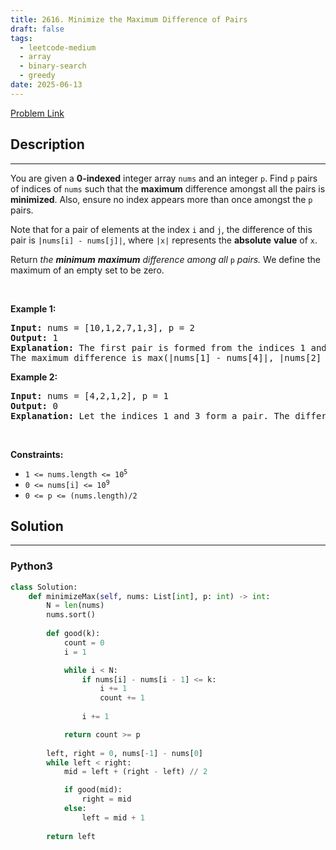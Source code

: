 ```yaml
---
title: 2616. Minimize the Maximum Difference of Pairs
draft: false
tags: 
  - leetcode-medium
  - array
  - binary-search
  - greedy
date: 2025-06-13
---
```


[Problem Link](https://leetcode.com/problems/minimize-the-maximum-difference-of-pairs/)

## Description

---
<p>You are given a <strong>0-indexed</strong> integer array <code>nums</code> and an integer <code>p</code>. Find <code>p</code> pairs of indices of <code>nums</code> such that the <strong>maximum</strong> difference amongst all the pairs is <strong>minimized</strong>. Also, ensure no index appears more than once amongst the <code>p</code> pairs.</p>

<p>Note that for a pair of elements at the index <code>i</code> and <code>j</code>, the difference of this pair is <code>|nums[i] - nums[j]|</code>, where <code>|x|</code> represents the <strong>absolute</strong> <strong>value</strong> of <code>x</code>.</p>

<p>Return <em>the <strong>minimum</strong> <strong>maximum</strong> difference among all </em><code>p</code> <em>pairs.</em> We define the maximum of an empty set to be zero.</p>

<p>&nbsp;</p>
<p><strong class="example">Example 1:</strong></p>

<pre>
<strong>Input:</strong> nums = [10,1,2,7,1,3], p = 2
<strong>Output:</strong> 1
<strong>Explanation:</strong> The first pair is formed from the indices 1 and 4, and the second pair is formed from the indices 2 and 5. 
The maximum difference is max(|nums[1] - nums[4]|, |nums[2] - nums[5]|) = max(0, 1) = 1. Therefore, we return 1.
</pre>

<p><strong class="example">Example 2:</strong></p>

<pre>
<strong>Input:</strong> nums = [4,2,1,2], p = 1
<strong>Output:</strong> 0
<strong>Explanation:</strong> Let the indices 1 and 3 form a pair. The difference of that pair is |2 - 2| = 0, which is the minimum we can attain.
</pre>

<p>&nbsp;</p>
<p><strong>Constraints:</strong></p>

<ul>
	<li><code>1 &lt;= nums.length &lt;= 10<sup>5</sup></code></li>
	<li><code>0 &lt;= nums[i] &lt;= 10<sup>9</sup></code></li>
	<li><code>0 &lt;= p &lt;= (nums.length)/2</code></li>
</ul>


## Solution

---
### Python3
``` py title='minimize-the-maximum-difference-of-pairs'
class Solution:
    def minimizeMax(self, nums: List[int], p: int) -> int:
        N = len(nums)
        nums.sort()
        
        def good(k):
            count = 0
            i = 1

            while i < N:
                if nums[i] - nums[i - 1] <= k:
                    i += 1
                    count += 1
                
                i += 1

            return count >= p
        
        left, right = 0, nums[-1] - nums[0]
        while left < right:
            mid = left + (right - left) // 2

            if good(mid):
                right = mid
            else:
                left = mid + 1
        
        return left
```

